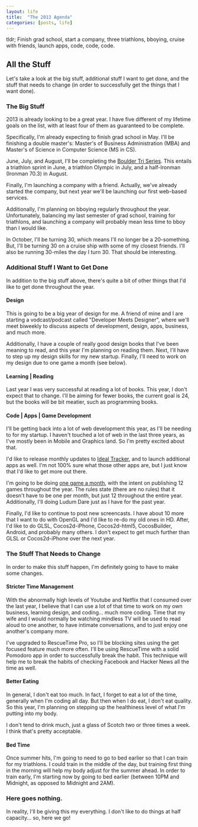 ```yaml
---
layout: life
title:  "The 2013 Agenda"
categories: [posts, life]
---
```

tldr; Finish grad school, start a company, three triathlons, bboying, cruise with friends, launch apps, code, code, code.

## All the Stuff

Let's take a look at the big stuff, additional stuff I want to get done, and the stuff that needs to change (in order to successfully get the things that I want done).

### The Big Stuff

2013 is already looking to be a great year. I have five different of my lifetime goals on the list, with at least four of them as guaranteed to be complete.

Specifically, I'm already expecting to finish grad school in May. I'll be finishing a double master's: Master's of Business Administration (MBA) and Master's of Science in Computer Science (MS in CS).

June, July, and August, I'll be completing the [Boulder Tri Series](http://www.ironman.com/triathlon/events/non-ironman/boulder-tri-series.aspx). This entails a triathlon sprint in June, a triathlon Olympic in July, and a half-Ironman (Ironman 70.3) in August.

Finally, I'm launching a company with a friend. Actually, we've already started the company, but next year we'll be launching our first web-based services.

Additionally, I'm planning on bboying regularly throughout the year. Unfortunately, balancing my last semester of grad school, training for triathlons, and launching a company will probably mean less time to bboy than I would like.

In October, I'll be turning 30, which means I'll no longer be a 20-something. But, I'll be turning 30 on a cruise ship with some of my closest friends. I'll also be running 30-miles the day I turn 30. That should be interesting.

### Additional Stuff I Want to Get Done

In addition to the big stuff above, there's quite a bit of other things that I'd like to get done throughout the year.

#### Design

This is going to be a big year of design for me. A friend of mine and I are starting a vodcast/podcast called "Developer Meets Designer", where we'll meet biweekly to discuss aspects of development, design, apps, business, and much more.

Additionally, I have a couple of really good design books that I've been meaning to read, and this year I'm planning on reading them. Next, I'll have to step up my design skills for my new startup. Finally, I'll need to work on my design due to one game a month (see below).

#### Learning | Reading

Last year I was very successful at reading a lot of books. This year, I don't expect that to change. I'll be aiming for fewer books, the current goal is 24, but the books will be bit meatier, such as programming books.

#### Code | Apps | Game Development

I'll be getting back into a lot of web development this year, as I'll be needing to for my startup. I haven't touched a lot of web in the last three years, as I've mostly been in Mobile and Graphics land. So I'm pretty excited about that.

I'd like to release monthly updates to [Ideal Tracker](https://play.google.com/store/apps/details?id=com.ideallyapps.IdealTracker), and to launch additional apps as well. I'm not 100% sure what those other apps are, but I just know that I'd like to get more out there.

I'm going to be doing [one game a month](http://onegameamonth.com/), with the intent on publishing 12 games throughout the year. The rules state (there are no rules) that it doesn't have to be one per month, but just 12 throughout the entire year. Additionally, I'll doing Ludum Dare just as I have for the past year.

Finally, I'd like to continue to post new screencasts. I have about 10 more that I want to do with OpenGL and I'd like to re-do my old ones in HD. After, I'd like to do GLSL, Cocos2d-iPhone, Cocos2d-html5, CocosBuilder, Android, and probably many others. I don't expect to get much further than GLSL or Cocos2d-iPhone over the next year.

### The Stuff That Needs to Change

In order to make this stuff happen, I'm definitely going to have to make some changes.

#### Stricter Time Management

With the abnormally high levels of Youtube and Netflix that I consumed over the last year, I believe that I can use a lot of that time to work on my own business, learning design, and coding... much more coding. Time that my wife and I would normally be watching mindless TV will be used to read aloud to one another, to have intimate conversations, and to just enjoy one another's company more.

I've upgraded to RescueTime Pro, so I'll be blocking sites using the get focused feature much more often. I'll be using RescueTime with a solid Pomodoro app in order to successfully break the habit. This technique will help me to break the habits of checking Facebook and Hacker News all the time as well.

#### Better Eating

In general, I don't eat too much. In fact, I forget to eat a lot of the time, generally when I'm coding all day. But then when I do eat, I don't eat quality. So this year, I'm planning on stepping up the healthiness level of what I'm putting into my body.

I don't tend to drink much, just a glass of Scotch two or three times a week. I think that's pretty acceptable.

#### Bed Time

Once summer hits, I'm going to need to go to bed earlier so that I can train for my triathlons. I could train in the middle of the day, but training first thing in the morning will help my body adjust for the summer ahead. In order to train early, I'm starting now by going to bed earlier (between 10PM and Midnight, as opposed to Midnight and 2AM).

### Here goes nothing.

In reality, I'll be giving this my everything. I don't like to do things at half capacity... so, here we go!

